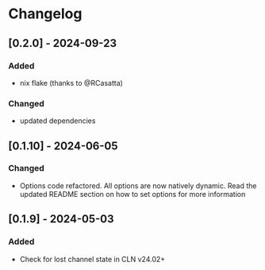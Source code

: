 # Changelog

## [0.2.0] - 2024-09-23

### Added
- nix flake (thanks to @RCasatta)

### Changed
- updated dependencies

## [0.1.10] - 2024-06-05

### Changed

- Options code refactored. All options are now natively dynamic. Read the updated README section on how to set options for more information

## [0.1.9] - 2024-05-03

### Added

- Check for lost channel state in CLN v24.02+